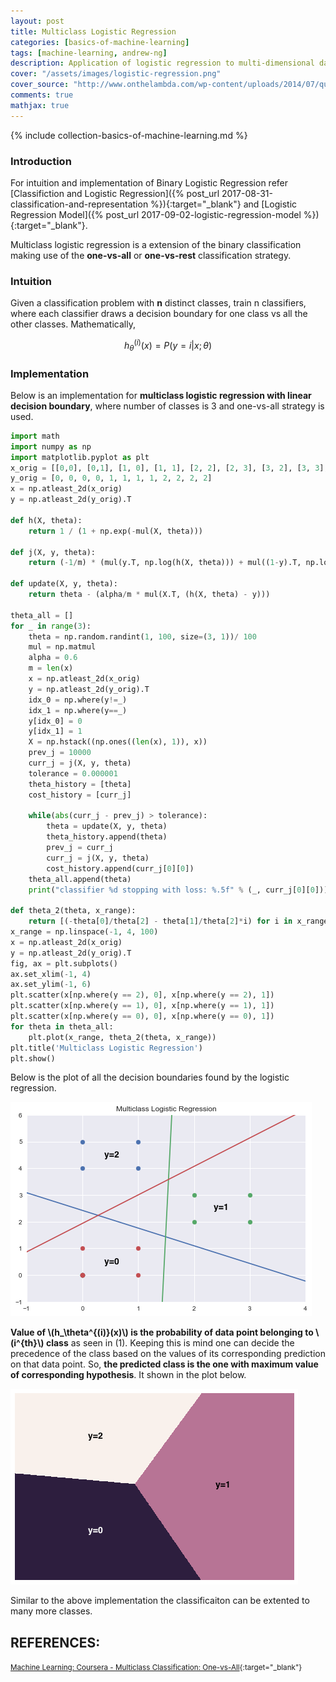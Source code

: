 ```yaml
---
layout: post
title: Multiclass Logistic Regression
categories: [basics-of-machine-learning]
tags: [machine-learning, andrew-ng]
description: Application of logistic regression to multi-dimensional datasets. It is a generalization of the binary logistic regression.
cover: "/assets/images/logistic-regression.png"
cover_source: "http://www.onthelambda.com/wp-content/uploads/2014/07/quadratic.png"
comments: true
mathjax: true
---
```


{% include collection-basics-of-machine-learning.md %}

### Introduction
For intuition and implementation of Binary Logistic Regression refer [Classifiction and Logistic Regression]({% post_url 2017-08-31-classification-and-representation %}){:target="_blank"} and [Logistic Regression Model]({% post_url 2017-09-02-logistic-regression-model %}){:target="_blank"}.

Multiclass logistic regression is a extension of the binary classification making use of the **one-vs-all** or **one-vs-rest** classification strategy.

### Intuition
Given a classification problem with **n** distinct classes, train n classifiers, where each classifier draws a decision boundary for one class vs all the other classes. Mathematically,

$$h_\theta^{(i)}(x) = P(y=i|x; \theta) \tag{1}$$

### Implementation

Below is an implementation for **multiclass logistic regression with linear decision boundary**, where number of classes is 3 and one-vs-all strategy is used.

~~~python
import math
import numpy as np
import matplotlib.pyplot as plt
x_orig = [[0,0], [0,1], [1, 0], [1, 1], [2, 2], [2, 3], [3, 2], [3, 3], [0, 4], [1, 4], [0, 5], [1, 5]]
y_orig = [0, 0, 0, 0, 1, 1, 1, 1, 2, 2, 2, 2]
x = np.atleast_2d(x_orig)
y = np.atleast_2d(y_orig).T

def h(X, theta):
    return 1 / (1 + np.exp(-mul(X, theta)))

def j(X, y, theta):
    return (-1/m) * (mul(y.T, np.log(h(X, theta))) + mul((1-y).T, np.log(1-h(X, theta))))

def update(X, y, theta):
    return theta - (alpha/m * mul(X.T, (h(X, theta) - y)))

theta_all = []
for _ in range(3):
    theta = np.random.randint(1, 100, size=(3, 1))/ 100
    mul = np.matmul
    alpha = 0.6
    m = len(x)
    x = np.atleast_2d(x_orig)
    y = np.atleast_2d(y_orig).T
    idx_0 = np.where(y!=_)
    idx_1 = np.where(y==_)
    y[idx_0] = 0
    y[idx_1] = 1
    X = np.hstack((np.ones((len(x), 1)), x))
    prev_j = 10000
    curr_j = j(X, y, theta)
    tolerance = 0.000001
    theta_history = [theta]
    cost_history = [curr_j]

    while(abs(curr_j - prev_j) > tolerance):
        theta = update(X, y, theta)
        theta_history.append(theta)
        prev_j = curr_j
        curr_j = j(X, y, theta)
        cost_history.append(curr_j[0][0])
    theta_all.append(theta)
    print("classifier %d stopping with loss: %.5f" % (_, curr_j[0][0]))

def theta_2(theta, x_range):
    return [(-theta[0]/theta[2] - theta[1]/theta[2]*i) for i in x_range]
x_range = np.linspace(-1, 4, 100)
x = np.atleast_2d(x_orig)
y = np.atleast_2d(y_orig).T
fig, ax = plt.subplots()
ax.set_xlim(-1, 4)
ax.set_ylim(-1, 6)
plt.scatter(x[np.where(y == 2), 0], x[np.where(y == 2), 1])
plt.scatter(x[np.where(y == 1), 0], x[np.where(y == 1), 1])
plt.scatter(x[np.where(y == 0), 0], x[np.where(y == 0), 1])
for theta in theta_all:
    plt.plot(x_range, theta_2(theta, x_range))
plt.title('Multiclass Logistic Regression')
plt.show()
~~~

Below is the plot of all the decision boundaries found by the logistic regression.

![Decision Boundaries](/assets/2017-09-06-multiclass-logistic-regression/fig-1-decision-boundaries.png?raw=true)

**Value of \\(h_\theta^{(i)}(x)\\) is the probability of data point belonging to \\(i^{th}\\) class** as seen in (1). Keeping this is mind one can decide the precedence of the class based on the values of its corresponding prediction on that data point. So, **the predicted class is the one with maximum value of corresponding hypothesis**. It shown in the plot below.

![Decision Regions](/assets/2017-09-06-multiclass-logistic-regression/fig-2-decision-regions.png?raw=true)

Similar to the above implementation the classificaiton can be extented to many more classes.

## REFERENCES:

<small>[Machine Learning: Coursera - Multiclass Classification: One-vs-All](https://www.coursera.org/learn/machine-learning/lecture/68Pol/multiclass-classification-one-vs-all){:target="_blank"}</small>